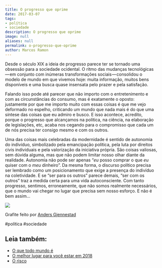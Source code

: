 ```yaml
---
title: O progresso que oprime
date: 2017-03-07
tags:
- política
- sociedade
description: O progresso que oprime
image: null
aliases: null
permalink: o-progresso-que-oprime
author: Marcos Ramon
---
```

Desde o século XIX a ideia de progresso parece ter se tornado uma obsessão para a sociedade ocidental. O ritmo das mudanças tecnológicas — em conjunto com inúmeras transformações sociais — consolidou o modelo de mundo em que vivemos hoje: muita informação, muitos bens disponíveis e uma busca quase insensata pelo prazer e pela satisfação.

Falando isso pode até parecer que não importo com o entretenimento e com as circunstâncias do consumo, mas é exatamente o oposto: justamente por que me importo muito com essas coisas é que me vejo deformado no espelho, criticando um mundo que nada mais é do que uma síntese das coisas que eu admiro e busco. E isso acontece, acredito, porque o progresso que alcançamos na política, na ciência, na elaboração de legislações, etc, acaba nos cegando para o compromisso que cada um de nós precisa ter consigo mesmo e com os outros.

Uma das coisas mais celebradas da modernidade é sentido de autonomia do indivíduo, simbolizado pela emancipação política, pela luta por direitos civis individuais e pela valorização da iniciativa própria. São coisas valiosas, sem dúvida alguma, mas que não podem limitar nosso olhar diante da realidade. Autonomia não pode ser apenas “_eu_ posso comprar o que _eu_ quiser com o _meu_ dinheiro”. Da mesma forma, o discurso político precisa ser lembrado como um posicionamento que exige a presença do indivíduo na coletividade. E se “ser para os outros” parece demais, “ser com os outros” traz a medida certa para uma vida autoconsciente. Com tanto progresso, sentimos, erroneamente, que não somos realmente necessários, que o mundo vai chegar no lugar que precisa sem nosso esforço. E não é bem assim…

<img src="/assets/img/o-progresso-que oprime-medium.jpeg">

Grafite feito por [Anders Gjennestad](http://www.andersgjennestad.com/news.html)


#política #sociedade<div class="leia-tambem" markdown="1">
## Leia também:

- <a href="/o-que-todo-mundo-e">O que todo mundo é</a>
- <a href="/o-melhor-lugar-para-voce-estar-em-2018">O melhor lugar para você estar em 2018</a>
- <a href="/o-risco">O risco</a>
</div>